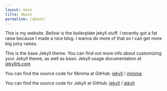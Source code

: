 ```yaml
---
layout: main
title: About
permalink: /about/
---
```


This is my website.  Bellow is the boilerplate jekyll stuff.  I recently got a fat raise because I made a nice blog.  I wanna do more of that so I can get more big juicy raises.

This is the base Jekyll theme. You can find out more info about customizing your Jekyll theme, as well as basic Jekyll usage documentation at [jekyllrb.com](https://jekyllrb.com/)

You can find the source code for Minima at GitHub:
[jekyll][jekyll-organization] /
[minima](https://github.com/jekyll/minima)

You can find the source code for Jekyll at GitHub:
[jekyll][jekyll-organization] /
[jekyll](https://github.com/jekyll/jekyll)


[jekyll-organization]: https://github.com/jekyll
